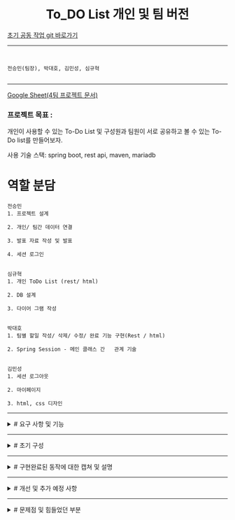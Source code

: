 <h1 align="center"> To_DO List 개인 및 팀 버전  </h1>

[초기 공동 작업 git 바로가기](https://github.com/CoffeerLatte/git-4team)


-----------------------------
```


전승민(팀장), 박대호, 김민성, 심규혁


```



----------------------------------------------------------------------------------------------------------------------------------------------------------------

[Google Sheet(4팀 프로젝트 문서)](https://docs.google.com/spreadsheets/d/1W5FWxfUWDjQPUbMkPeahi3Vn_Bxx6TmZ9QnIumbHlPE/edit?usp=sharing)


### 프로젝트 목표 :

개인이 사용할 수 있는 To-Do List 및 구성원과 팀원이 서로 공유하고 볼 수 있는 To-Do list를 만들어보자.

사용 기술 스택: spring boot, rest api, maven, mariadb

# 역할 분담
```
전승민
1. 프로젝트 설계​

2. 개인/ 팀간 데이터 연결 ​

3. 발표 자료 작성 및 발표 ​

4. 세션 로그인


심규혁
1. 개인 ToDo List (rest/ html)​

2. DB 설계​

3. 다이어 그램 작성


박대호
1. 팀별 할일 작성/ 삭제/ 수정/ 완료 기능 구현(Rest / html) ​

2. Spring Session - 메인 클래스 간   관계 기술


김민성
1. 세션 로그아웃​

2. 마이페이지​

3. html, css 디자인 
```

------------------------------------------------------------------------------------------------------------------------------------------------------------------

<details>
<summary> # 요구 사항 및 기능</summary>

```

1. 회원가입 ( + 로그인 기능) (세션 사용)

2. 개인 To-Do List                                            ​

3. 날짜, 내용 입력하여 할 일 추가                                            ​

4. 날짜,  할 일, 수행 여부 확인 가능 ​

5. 날짜,  할 일, 수행 여부 변경 가능  + 삭제 기능                                             ​

7. 팀 To-Do List​

8. 팀별 To-Do만 따로 확인 및 기능 구현 + 전체 팀(default)​

9. 팀별 날짜, 내용 입력하여 할 일 추가 + 팀 id 기입 ​

10. 팀원 날짜, 할 일, 수행 여부  확인 가능                                        ​

11. 팀원 날짜, 할 일, 수행 여부 변경 가능 + 삭제 기능​

12. 팀 To-Do <-> 개인 To-Do  버튼을 이용한 자유로운 이동​

13. 팀 및 개인 To-Do에서 로그아웃 기능 및 개인  마이 페이지(계정 정보)​

```
</details>

------------------------------------------------------------------------------------------------------------------------------------------------------------------

<details>
<summary> # 초기 구성 </summary>
  
![image](https://github.com/CoffeerLatte/git-4team/assets/125641153/76007f30-4c8a-4c18-9863-cff0406a49d2)

* 기본적인 데이터 입력 및 수정, 제거 기능 구현. todo의 기능 구현


초기 구성 flow

![ToDo_flow](https://github.com/CoffeerLatte/git-4team/assets/80744883/4be876c3-ae46-47e7-8514-f8a812527932)

* todo 사용자 -> 회원가입 유무를 본인이 확인 -> 아이디가 있다면 로그인 -> 개인 Todo List 사용 -> 팀 Todo List 사용 -> 개인 Todo List 사용(자유롭게 이동 가능)
  
> 아이디가 없다면 회원가입

> 팀용 todolist에서의 팀원들 마다 구별법 추후 구상.

![캡처](https://github.com/CoffeerLatte/git-4team/assets/125641153/9225727a-c756-491b-a76a-651649f2b6c6)

* 사용하게 될 기본적인 table 구상.
  
</details>

-----------------------------------------------------------------------------------------------------------------------------------------------------------

<details>

  <summary> # 구현완료된 동작에 대한 캡쳐 및 설명 </summary>
  
개인 할일 페이지지 Rest로 구현

// 개인 페이지에서의 todo 작성
![insert](https://github.com/CoffeerLatte/git-4team/assets/76561901/7e5716f6-620a-4d71-81b0-c0a84ac43a23)


// 개인 페이지에서의 todo 작성 결과

![insert2](https://github.com/CoffeerLatte/git-4team/assets/76561901/4f8c6cf8-91a4-4846-85ed-52c4992158c9)

// 개인 페이지에서의 todo 열람
![get](https://github.com/CoffeerLatte/git-4team/assets/76561901/f7d411bc-e407-4c91-b55d-4e5758989698)

// 개인 페이지에서의 todo 수정
![update](https://github.com/CoffeerLatte/git-4team/assets/76561901/b인 할일 페이지 구현

--------------------------------------------------------------------------------------------------------------------------------------------------------------------------------------------------------------------

팀 할일 페이지 Rest로 구현

// 팀 할일 페이지 팀별 todolist 확인

![image](https://github.com/CoffeerLatte/git-4team/assets/76561901/427b9eaa-5d62-4df3-ba5d-ab9fca2c1cbd) 

// 팀 할일 페이지 팀별 todolist 작성

![insert](https://github.com/CoffeerLatte/git-4team/assets/76561901/5925b9ca-6922-416f-9809-9f85a17dcead) 

//  팀 할일 페이지 팀별 todolist 작성 결과

![insert2](https://github.com/CoffeerLatte/git-4team/assets/76561901/761d32ac-8100-4f29-882e-01dadd2ba5ca) 


//  팀 할일 페이지 팀별 할일 수정 전

![update1](https://github.com/CoffeerLatte/git-4team/assets/76561901/6fd72434-13ac-41be-b46d-66e92c6a4ee7) 

//  팀 할일 페이지 팀별 할일 수정 화면

![update2](https://github.com/CoffeerLatte/git-4team/assets/76561901/f9f135ae-cbd0-4592-88c9-1ac292b4545e) 

//  팀 할일 페이지 팀별 할일 수정 후

![update3](https://github.com/CoffeerLatte/git-4team/assets/76561901/c0c1965f-89fd-4b9e-9dab-a06e60fef495) 


// 팀 할일 페이지 할일 완료 처리

![completed](https://github.com/CoffeerLatte/git-4team/assets/76561901/d9e84329-3f6e-4e97-87e4-bc47ba88f903) 

// 팀 할일 페이지 할일 완료 처리 결과

![completed2](https://github.com/CoffeerLatte/git-4team/assets/76561901/308b8f34-2e20-430d-8c91-dc0a2392f23f) 


// 팀 할일 페이지 할일 삭제 처리

![delete](https://github.com/CoffeerLatte/git-4team/assets/76561901/dd6f656f-1f44-4a29-b20d-359cbadab8a6) 

// 팀 할일 페이지 할일 삭제 처리 결과

![delete2](https://github.com/CoffeerLatte/git-4team/assets/76561901/cd24c320-270e-46e6-996c-de665f71920f) 

--------------------------------------------------------------------------------------------------------------------------------------------------------------------------------------------------------------------
로그인 및 회원가입

// 로그인
![로그인](https://github.com/beyond-sw-camp/be01-2nd-4Team-TeamToDo/assets/80744883/0b2bda0b-ce83-44b2-bd92-36deb37fabba)

// 회원가입
![회원가입](https://github.com/beyond-sw-camp/be01-2nd-4Team-TeamToDo/assets/80744883/783ec273-0121-4848-84e5-1b62508c4e26)

//비밀번호가 틀렸을 경우
![회원가입 비밀번호](https://github.com/beyond-sw-camp/be01-2nd-4Team-TeamToDo/assets/80744883/5bc97e0d-c65e-4fac-a8b8-3a201e33f58f)

// 다른 회원이 사용중인 닉네임의 경우
![회원가입 중복](https://github.com/beyond-sw-camp/be01-2nd-4Team-TeamToDo/assets/80744883/9502381d-cffa-4f21-a6ab-5cae21d7a419)

// 로그인 시 자신만의 개인 todo리스트로 이동
![개인 todo](https://github.com/beyond-sw-camp/be01-2nd-4Team-TeamToDo/assets/80744883/e49995f8-0b95-492f-9fe3-413726c32ac5)

--------------------------------------------------------------------------------------------------------------------------------------------------------------------------------------------------------------------

개인 할일 페이지

// 개인 페이지에서의 todo 작성
![개인todo메인](https://github.com/beyond-sw-camp/be01-2nd-4Team-TeamToDo/assets/80744883/36bd0790-9808-48e9-a3dc-614e8b18b842) 

// 버튼 정상 동작
![개인todo완료](https://github.com/beyond-sw-camp/be01-2nd-4Team-TeamToDo/assets/80744883/42232a2b-bfb4-4e71-9b9e-0cd0b20794e8)

// 개인 페이지에서의 수정 정상 기능
![개인todo수정](https://github.com/beyond-sw-camp/be01-2nd-4Team-TeamToDo/assets/80744883/bf50ff9d-821e-497d-8396-97a1bfd92ed2)

// 개인 페이지에서의 데이터 삭제 정상
![개인todo삭제](https://github.com/beyond-sw-camp/be01-2nd-4Team-TeamToDo/assets/80744883/0795dc7c-9818-421b-94bb-7911157888c4)

// 개인 페이지에서의 수정, 삭제 이후
![개인 수정 삭제 이후](https://github.com/beyond-sw-camp/be01-2nd-4Team-TeamToDo/assets/80744883/2ac061fb-35ab-4624-9f1a-36b9fc96d9f3)

--------------------------------------------------------------------------------------------------------------------------------------------------------------------------------------------------------------------

팀 할일 버튼 및 로그아웃 버튼 상호 작용 가능.

// 팀 할일 페이지
![팀 todo](https://github.com/beyond-sw-camp/be01-2nd-4Team-TeamToDo/assets/80744883/48ee7f8c-205f-4b8e-8a4d-a6840a0a816b)

// 팀 할일 페이지에서의 todo 삭제 메시지 띄우기
![팀 삭제](https://github.com/beyond-sw-camp/be01-2nd-4Team-TeamToDo/assets/80744883/505a153a-fbd3-4f72-a6a6-9132d67fe9ba)

// 팀 할일 페이지에서 수정 버튼을 눌러서 완수 날짜 및 할일을 수정하는 캡쳐
![팀 수정](https://github.com/beyond-sw-camp/be01-2nd-4Team-TeamToDo/assets/80744883/b3286e66-8720-41d5-ad84-03283af484e3)

// 팀 할일 페이지에서 수정, 삭제 이후
![팀 수정 삭제 이후](https://github.com/beyond-sw-camp/be01-2nd-4Team-TeamToDo/assets/80744883/309160cd-3ace-4657-9afd-6a9736348593)

// 완료 버튼 정상 동작
![팀 완료](https://github.com/beyond-sw-camp/be01-2nd-4Team-TeamToDo/assets/80744883/a77f862b-138f-4eb4-a3cb-864ece1b3404)

--------------------------------------------------------------------------------------------------------------------------------------------------------------------------------------------------------------------

// maria db 데이터 베이스에 쌓이는 todoentity 정보 (팀)

![image](https://github.com/CoffeerLatte/git-4team/assets/125641153/3777d2c1-dca3-4da4-9037-3c804a17fa43) 

// maria db 데이터 베이스에 쌓이는 todoentity 정보 (개인)

![image](https://github.com/CoffeerLatte/git-4team/assets/125641153/4aaf1122-e8f7-4ef7-97fc-079cbbbe3635) 


// maria db 데이터베이스에 쌓이는 회원가입한 계정 정보

![image](https://github.com/CoffeerLatte/git-4team/assets/125641153/36771c35-b123-4c29-abfb-0fe82e4b50ff) 

</details>

-----------------------------------------------------------------------------------------------------------------------------------------------------------

<details>
  <summary> # 개선 및 추가 예정 사항 </summary>

1. jwt 토큰 방식으로의 로그인
2. 관리자 권한 기능 추가
3. 팀원 구별 추가(닉네임/id)

</details>

-----------------------------------------------------------------------------------------------------------------------------------------------------------

<details>
  <summary> # 문제점 및 힘들었던 부분 </summary>

로그인 시 세션과 ToDo List 연결 과정

원인
-> 서로다른 테이블을 join하는 방법으로 원하는 데이터를 가져오려고 함.

-> join 과정에서 데이터 타입이 달라서 타입 변환하는데 어려움 발생.

해결
-> joincolumn을 사용하지 않고, 로그인을 하자마자, 로그인하는 파트에서 바로 데이터를 넘겨주는 방식으로 해결.
![tempsnip](https://github.com/CoffeerLatte/git-4team/assets/125641153/40d58adc-6a8d-43a4-a431-5ff388d64dfc)
[해결 캡처]

-----------------------------------------------------------------------------------------------------------------------------------------------------------

session login + TodoList + team_todolist  연동과정

안되었던 부분
![image](https://github.com/CoffeerLatte/git-4team/assets/125641153/3ab1ec85-0ba9-4d6b-bfec-046437a87e81)

원인
-> team_todolist 수정 과정에서 코드에서 문제는 없었지만, html 에서 JSON 방식으로 넘겨 받는 과정에서 JSON 형식에 맞지 않아 에러 발생

해결
-> html 에서 입력받는 데이터를 JSON 형식에 맞게 전달하여 해결.

-----------------------------------------------------------------------------------------------------------------------------------------------------------

리다이렉션 문제

원인
-> 데이터를 update, insert, delete, complete 과정 후 나서 원하는 페이지로 redirection이 되지 않고, 메인 페이지로 이동.

해결
-> resource / template/ teamtodo.html 파일을 수정하여 update, delete, complete 과정에서 데이터 이동 동작 후 page를 reload하게 만듬.

-> 데이터를 입력 후 입력한 데이터가 현재 html 페이지에 정상 반영됨.

-----------------------------------------------------------------------------------------------------------------------------------------------------------

개인 To-Do List에서의 다른 사용자의 개인 할 일이 보이는 문제
  
원인
-> 로그인 시 로그인 정보를 get, set 하는 방식 사용.

-> 여러 사람이 로그인 시 가장 최근에 로그인한 사용자의 정보를 set함.

-> 다른 사람들도 가장 최근에 로그인한 사용자의 정보를 set하는 문제 발생.

해결
-> 로그인 시 사용자의 세션 정보를 가져오는 방식 사용.

-> 여러명이 로그인 해도 각 사용자들의 세션 정보에서 id를 가져올 수 있게 됨.


</details>


